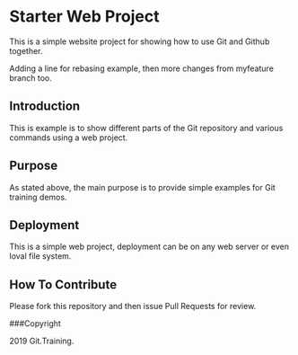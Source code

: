 # Starter Web Project

This is a simple website project for
showing how to use Git and Github together.

Adding a line for rebasing example,
then more changes from myfeature branch too.

## Introduction

This is example is to show different parts
of the Git repository and various commands
using a web project.

## Purpose

As stated above, the main purpose is to
provide simple examples for Git training
demos.

## Deployment

This is a simple web project, deployment
can be on any web server or even loval
file system.

## How To Contribute

Please fork this repository and then issue Pull Requests for review.


###Copyright

2019 Git.Training.